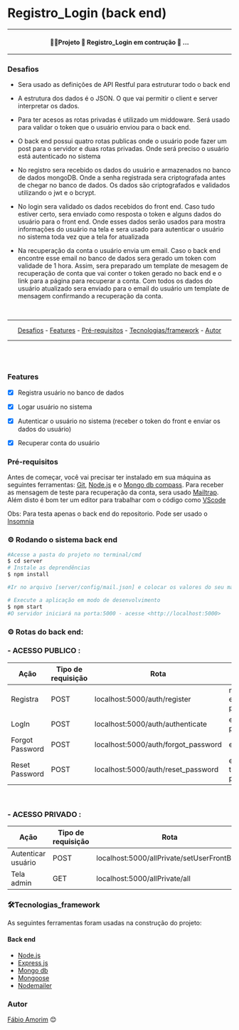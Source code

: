 # Registro_Login (back end)

<hr>
<h4 align = "center">
 👷‍♂️Projeto 🚧 Registro_Login em contrução 🚧 ...
</h4>
<hr>

### Desafios

<div>

- Sera usado as definições de API Restful para estruturar todo o back end
- A estrutura dos dados é o JSON. O que vai permitir o client e server interpretar os dados.
- Para ter acesos as rotas privadas é utilizado um middoware. Será usado para validar o token que o usuário enviou para o back end.
- O back end possui quatro rotas publicas onde o usuário pode fazer um post para o servidor e duas rotas privadas. Onde será preciso o usuário está autenticado no sistema

- No registro sera recebido os dados do usuário e armazenados no banco de dados mongoDB. Onde a senha registrada sera criptografada antes de chegar no banco de dados. Os dados são criptografados e validados utilizando o jwt e o bcrypt.
- No login sera validado os dados recebidos do front end. Caso tudo estiver certo, sera enviado como resposta o token e alguns dados do usuário para o front end. Onde esses dados serão usados para mostra informações do usuário na tela e sera usado para autenticar o usuário no sistema toda vez que a tela for atualizada
- Na recuperação da conta o usuário envia um email. Caso o back end encontre esse email no banco de dados sera gerado um token com validade de 1 hora. Assim, sera preparado um template de mesagem de recuperação de conta que vai conter o token gerado no back end e o link para a página para recuperar a conta. Com todos os dados do usuário atualizado sera enviado para o email do usuário um template de mensagem confirmando a recuperação da conta.
</div>

<br>

<hr>
  <p align="center">
    <a href ="#desafios">Desafios</a> -
    <a href ="#features">Features</a> -
    <a href ="#pré-requisitos">Pré-requisitos</a> -
    <a href ="#tecnologias_framework">Tecnologias/framework</a> -
    <a href ="#autor">Autor</a>
  </p>
<hr>

<br>

<br>

### Features 

- [x] Registra usuário no banco de dados 
- [x] Logar usuário no sistema
- [x] Autenticar o usuário no sistema (receber o token do front e enviar os dados do usuário)
- [x] Recuperar conta do usuário


### Pré-requisitos

Antes de começar, você vai precisar ter instalado em sua máquina as seguintes ferramentas:
[Git](https://git-scm.com), [Node.js](https://nodejs.org/en/) e o [Mongo db compass](https://www.mongodb.com/try/download/compass). Para receber as mensagem de teste para recuperação da conta, sera usado [Mailtrap](https://mailtrap.io/). Além disto é bom ter um editor para trabalhar com o código como [VScode](https://code.visualstudio.com/)

Obs: Para testa apenas o back end do repositorio. Pode ser usado o [Insomnia](https://insomnia.rest/download) 

### ⚙️ Rodando o sistema back end

```bash
#Acesse a pasta do projeto no terminal/cmd
$ cd server
# Instale as deprendências
$ npm install

#Ir no arquivo [server/config/mail.json] e colocar os valores do seu mailtrap [Host, Port, User, Pass].

# Execute a aplicação em modo de desenvolvimento
$ npm start
#O servidor iniciará na porta:5000 - acesse <http://localhost:5000>
```

### ⚙️ Rotas do back end:
<h3>- ACESSO PUBLICO :</h3>

| Ação | Tipo de requisição | Rota | Recebe |
|--- |--- |--- |--- |
| Registra | POST | localhost:5000/auth/register | name, email, password |
| LogIn | POST | localhost:5000/auth/authenticate | email, password | 
| Forgot Password | POST | localhost:5000/auth/forgot_password | email |
| Reset Password | POST | localhost:5000/auth/reset_password | email, token, password |

<br>
<h3>- ACESSO PRIVADO :</h3>

| Ação | Tipo de requisição | Rota | Recebe |
|--- |--- |--- |--- |
| Autenticar usuário | POST | localhost:5000/allPrivate/setUserFrontBack | token |
| Tela admin | GET | localhost:5000/allPrivate/all |  |
 

### 🛠️Tecnologias_framework

As seguintes ferramentas foram usadas na construção do projeto:

#### Back end
- [Node.js](https://nodejs.org/en/)
- [Express js](https://expressjs.com/pt-br/)
- [Mongo db](https://www.mongodb.com/pt-br/what-is-mongodb)
- [Mongoose](https://mongoosejs.com/)
- [Nodemailer](https://nodemailer.com/about/)



### Autor

[Fábio Amorim](https://linkedin.com/in/fabio-amorim-4545011a1) 😊
